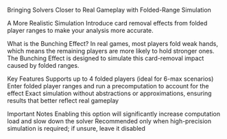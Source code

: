 Bringing Solvers Closer to Real Gameplay with Folded-Range Simulation

A More Realistic Simulation
Introduce card removal effects from folded player ranges to make your analysis more accurate.

What is the Bunching Effect?
In real games, most players fold weak hands, which means the remaining players are more likely to hold stronger ones. The Bunching Effect is designed to simulate this card-removal impact caused by folded ranges.

Key Features
Supports up to 4 folded players (ideal for 6-max scenarios)
Enter folded player ranges and run a precomputation to account for the effect
Exact simulation without abstractions or approximations, ensuring results that better reflect real gameplay

Important Notes
Enabling this option will significantly increase computation load and slow down the solver
Recommended only when high-precision simulation is required; if unsure, leave it disabled
